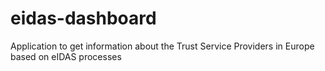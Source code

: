 # eidas-dashboard
Application to get information about the Trust Service Providers in Europe based on eIDAS processes
